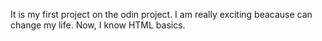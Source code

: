 It is my first project on the odin project. I am really exciting beacause can change my life. 
Now, I know HTML basics. 
